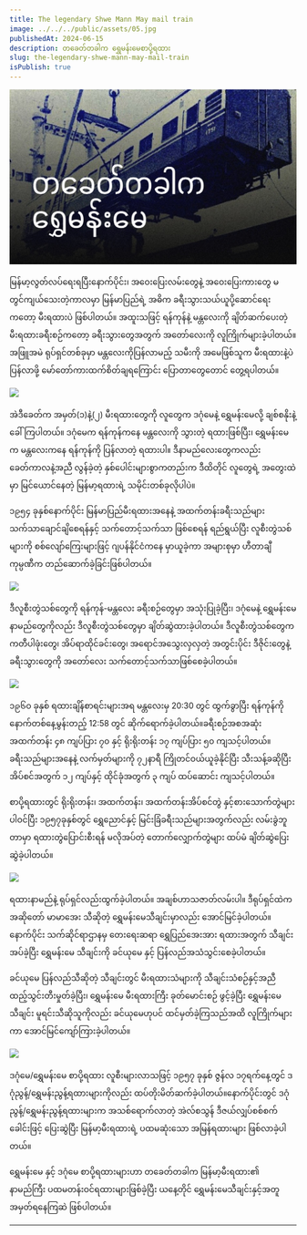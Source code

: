 ```yaml
---
title: The legendary Shwe Mann May mail train
image: ../../../public/assets/05.jpg
publishedAt: 2024-06-15
description: တခေတ်တခါက ရွှေမန်းမေစာပို့ရထား
slug: the-legendary-shwe-mann-may-mail-train
isPublish: true
---
```

![](../../../public/assets/05.jpg)

မြန်မာ့လွတ်လပ်ရေးရပြီးနောက်ပိုင်း၊ အဝေးပြေးလမ်းတွေနဲ့ အဝေးပြေးကားတွေ မတွင်ကျယ်သေးတဲ့ကာလမှာ မြန်မာပြည်ရဲ့ အဓိက ခရီးသွားသယ်ယူပို့ဆောင်ရေးကတော့ မီးရထားပဲ ဖြစ်ပါတယ်။ အထူးသဖြင့် ရန်ကုန်နဲ့ မန္တလေးကို ချိတ်ဆက်ပေးတဲ့ မီးရထားခရီးစဉ်ကတော့ ခရီးသွားတွေအတွက် အတော်လေးကို လူကြိုက်များခဲ့ပါတယ်။ အဖြူအမဲ ရုပ်ရှင်တစ်ခုမှာ မန္တလေးကိုပြန်လာမည့် သမီးကို အမေဖြစ်သူက မီးရထားနဲ့ပဲ ပြန်လာဖို့ မော်တော်ကားထက်စိတ်ချရကြောင်း ပြောတာတွေတောင် တွေ့ရပါတယ်။

![](https://miro.medium.com/v2/resize:fit:560/1*INJnZEbiq23jK4p0ITj-cw.jpeg)

အဲဒီခေတ်က အမှတ်(၁)နဲ့(၂) မီးရထားတွေကို လူတွေက ဒဂုံမေနဲ့ ရွှေမန်းမေလို့ ချစ်စနိုးနဲ့ ခေါ်ကြပါတယ်။ ဒဂုံမေက ရန်ကုန်ကနေ မန္တလေးကို သွားတဲ့ ရထားဖြစ်ပြီး၊ ရွှေမန်းမေက မန္တလေးကနေ ရန်ကုန်ကို ပြန်လာတဲ့ ရထားပါ။ ဒီနာမည်လေးတွေကလည်း ခေတ်ကာလနဲ့အညီ လွန်ခဲ့တဲ့ နှစ်ပေါင်းများစွာကတည်းက ဒီထိတိုင် လူတွေရဲ့ အတွေးထဲမှာ မြင်ယောင်နေတဲ့ မြန်မာ့ရထားရဲ့ သမိုင်းတစ်ခုလိုပါပဲ။

၁၉၅၄ ခုနှစ်နောက်ပိုင်း မြန်မာပြည်မီးရထားအနေနဲ့ အထက်တန်းခရီးသည်များ သက်သာချောင်ချိစေရန်နှင့် သက်တောင့်သက်သာ ဖြစ်စေရန် ရည်ရွယ်ပြီး လူစီးတွဲသစ်များကို စစ်လျော်ကြေးများဖြင့် ဂျပန်နိုင်ငံကနေ မှာယူခဲ့ကာ အများစုမှာ ဟီတာချီ ကုမ္ပဏီက တည်ဆောက်ခဲ့ခြင်းဖြစ်ပါတယ်။

![](https://miro.medium.com/v2/resize:fit:560/1*RqqnK4jrySmJ5e9nhPcL-Q.jpeg)

ဒီလူစီးတွဲသစ်တွေကို ရန်ကုန်-မန္တလေး ခရီးစဉ်တွေမှာ အသုံးပြုခဲ့ပြီး၊ ဒဂုံမေနဲ့ ရွှေမန်းမေ နာမည်တွေကိုလည်း ဒီလူစီးတွဲသစ်တွေမှာ ချိတ်ဆွဲထားခဲ့ပါတယ်။ ဒီလူစီးတွဲသစ်တွေက ကတီပါဖုံးတွေ၊ အိပ်ရာထိုင်ခင်းတွေ၊ အရောင်အသွေးလှလှတဲ့ အတွင်းပိုင်း ဒီဇိုင်းတွေနဲ့ ခရီးသွားတွေကို အတော်လေး သက်တောင့်သက်သာဖြစ်စေခဲ့ပါတယ်။

![](https://miro.medium.com/v2/resize:fit:560/1*-MN2CFa4qSz5MYNhRM1Ytg.jpeg)

၁၉၆၀ ခုနှစ် ရထားချိန်စာရင်းများအရ မန္တလေးမှ 20:30 တွင် ထွက်ခွာပြီး ရန်ကုန်ကို နောက်တစ်နေ့မွန်းတည့် 12:58 တွင် ဆိုက်ရောက်ခဲ့ပါတယ်။ခရီးစဉ်အစအဆုံး အထက်တန်း ၄၈ ကျပ်ပြား ၇၀ နှင့် ရိုးရိုးတန်း ၁၇ ကျပ်ပြား ၅၀ ကျသင့်ပါတယ်။ခရီးသည်များအနေနဲ့ လက်မှတ်များကို ၇၂နာရီ ကြိုတင်ဝယ်ယူခဲ့နိုင်ပြီး သီးသန့်ခဆိုပြီး အိပ်စင်အတွက် ၁၂ ကျပ်နှင့် ထိုင်ခုံအတွက် ၃ ကျပ် ထပ်ဆောင်း ကျသင့်ပါတယ်။

စာပို့ရထားတွင် ရိုးရိုးတန်း၊ အထက်တန်း၊ အထက်တန်းအိပ်စင်တွဲ နှင့်စားသောက်တွဲများပါဝင်ပြီး ၁၉၅၇ခုနှစ်တွင် ရွှေညောင်နှင့် မြင်းခြံခရီးသည်များအတွက်လည်း လမ်းခွဲဘူတာမှာ ရထားတွဲပြောင်းစီးရန် မလိုအပ်တဲ့ တောက်လျှောက်တွဲများ ထပ်မံ ချိတ်ဆွဲပြေးဆွဲခဲ့ပါတယ်။

![](https://miro.medium.com/v2/resize:fit:560/1*3C3JHLZJ6-LfN1-LPpXbHQ.jpeg)

ရထားနာမည်နဲ့ ရုပ်ရှင်လည်းထွက်ခဲ့ပါတယ်။ အချစ်ဟာသဇာတ်လမ်းပါ။ ဒီရုပ်ရှင်ထဲက အဆိုတော် မာမာအေး သီဆိုတဲ့ ရွှေမန်းမေသီချင်းမှာလည်း အောင်မြင်ခဲ့ပါတယ်။ နောက်ပိုင်း သက်ဆိုင်ရာဌာနမှ တေးရေးဆရာ ရွှေပြည်အေးအား ရထားအတွက် သီချင်းအပ်ခဲ့ပြီး ရွှေမန်းမေ သီချင်းကို ခင်ယုမေ နှင့် ပြန်လည်အသံသွင်းစေခဲ့ပါတယ်။

ခင်ယုမေ ပြန်လည်သီဆိုတဲ့ သီချင်းတွင် မီးရထားသံများကို သီချင်းသံစဉ်နှင့်အညီ ထည့်သွင်းတီးမှုတ်ခဲ့ပြီး၊ ရွှေမန်းမေ မီးရထားကြီး ခုတ်မောင်းစဉ် ဖွင့်ခဲ့ပြီး ရွှေမန်းမေသီချင်း မူရင်းသီဆိုသူကိုလည်း ခင်ယုမေဟုပင် ထင်မှတ်ခဲ့ကြသည်အထိ လူကြိုက်များကာ အောင်မြင်ကျော်ကြားခဲ့ပါတယ်။

![](https://miro.medium.com/v2/resize:fit:560/1*Su-TEN1Ae1C_3-kXGFlqHQ.png)

ဒဂုံမေ/ရွှေမန်းမေ စာပို့ရထား လူစီးများလာသဖြင့် ၁၉၅၇ ခုနှစ် ဇွန်လ ၁၇ရက်နေ့တွင် ဒဂုံညွန့်/ရွှေမန်းညွန့်ရထားများကိုလည်း ထပ်တိုးမိတ်ဆက်ခဲ့ပါတယ်။နောက်ပိုင်းတွင် ဒဂုံညွန့်/ရွှေမန်းညွန့်ရထားများက အသစ်ရောက်လာတဲ့ အဲလ်စသွန် ဒီဇယ်လျှပ်စစ်စက်ခေါင်းဖြင့် ပြေးဆွဲပြီး မြန်မာ့မီးရထားရဲ့ ပထမဆုံးသော အမြန်ရထားများ ဖြစ်လာခဲ့ပါတယ်။

ရွှေမန်းမေ နှင့် ဒဂုံမေ စာပို့ရထားများဟာ တခေတ်တခါက မြန်မာ့မီးရထား၏ နာမည်ကြီး ပထမတန်းဝင်ရထားများဖြစ်ခဲ့ပြီး ယနေ့တိုင် ရွှေမန်းမေသီချင်းနှင့်အတူ အမှတ်ရနေကြဆဲ ဖြစ်ပါတယ်။

---

